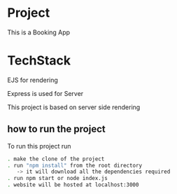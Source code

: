 
# Project

This is a  Booking App


# TechStack

   EJS for rendering

Express is used for Server


This project is based on server side rendering 

## how to run the project

To run this project run

```bash
. make the clone of the project
. run "npm install" from the root directory
   -> it will download all the dependencies required  
. run npm start or node index.js
. website will be hosted at localhost:3000

```

